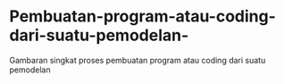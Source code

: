 # Pembuatan-program-atau-coding-dari-suatu-pemodelan-
Gambaran singkat proses pembuatan program atau coding dari suatu pemodelan   
